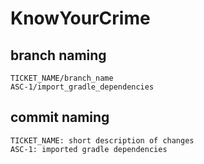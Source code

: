 # KnowYourCrime

## branch naming
```
TICKET_NAME/branch_name
ASC-1/import_gradle_dependencies
```

## commit naming
```
TICKET_NAME: short description of changes
ASC-1: imported gradle dependencies
```
